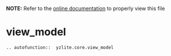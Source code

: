 __NOTE:__ Refer to the [online documentation](https://github.com/chenxingqiang/yzlite) to properly view this file

# view_model

```{eval-rst}
.. autofunction::  yzlite.core.view_model
```
